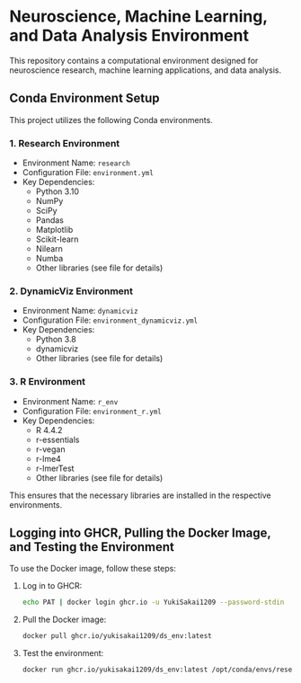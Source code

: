 # Neuroscience, Machine Learning, and Data Analysis Environment

This repository contains a computational environment designed for neuroscience research, machine learning applications, and data analysis.

## Conda Environment Setup

This project utilizes the following Conda environments.

### 1. Research Environment

- Environment Name: `research`
- Configuration File: `environment.yml`
- Key Dependencies:
  - Python 3.10
  - NumPy
  - SciPy
  - Pandas
  - Matplotlib
  - Scikit-learn
  - Nilearn
  - Numba
  - Other libraries (see file for details)

### 2. DynamicViz Environment

- Environment Name: `dynamicviz`
- Configuration File: `environment_dynamicviz.yml`
- Key Dependencies:
  - Python 3.8
  - dynamicviz
  - Other libraries (see file for details)

### 3. R Environment

- Environment Name: `r_env`
- Configuration File: `environment_r.yml`
- Key Dependencies:
  - R 4.4.2
  - r-essentials
  - r-vegan
  - r-lme4
  - r-lmerTest
  - Other libraries (see file for details)

This ensures that the necessary libraries are installed in the respective environments.

## Logging into GHCR, Pulling the Docker Image, and Testing the Environment

To use the Docker image, follow these steps:

1. Log in to GHCR:

   ```bash
   echo PAT | docker login ghcr.io -u YukiSakai1209 --password-stdin
   ```

2. Pull the Docker image:

   ```bash
   docker pull ghcr.io/yukisakai1209/ds_env:latest
   ```

3. Test the environment:

   ```bash
   docker run ghcr.io/yukisakai1209/ds_env:latest /opt/conda/envs/research/bin/python -c "import numpy; print('NumPy version:', numpy.__version__)"
   ```

